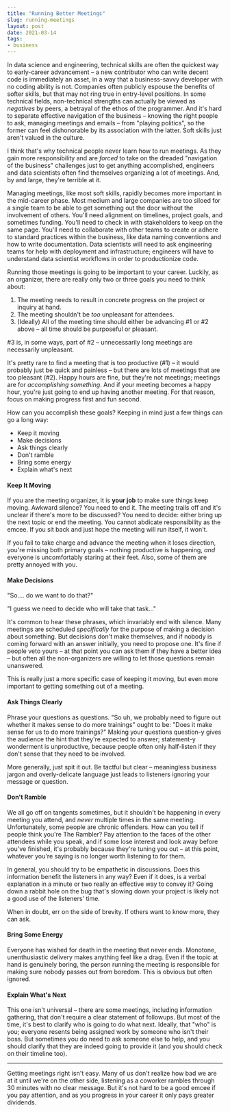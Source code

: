 ```yaml
---
title: "Running Better Meetings"
slug: running-meetings
layout: post
date: 2021-03-14
tags:
- business
---
```


In data science and engineering, technical skills are often the quickest way to early-career advancement – a new contributor who can write decent code is immediately an asset, in a way that a business-savvy developer with no coding ability is not. Companies often publicly espouse the benefits of softer skills, but that may not ring true in entry-level positions. In some technical fields, non-technical strengths can actually be viewed as *negatives* by peers, a betrayal of the ethos of the programmer.  And it's hard to separate effective navigation of the business – knowing the right people to ask, managing meetings and emails – from "playing politics", so the former can feel dishonorable by its association with the latter. Soft skills just aren't valued in the culture.

<!-- more -->

I think that's why technical people never learn how to run meetings. As they gain more responsibility and are *forced* to take on the dreaded "navigation of the business" challenges just to get anything accomplished, engineers and data scientists often find themselves organizing a lot of meetings. And, by and large, they're terrible at it.

Managing meetings, like most soft skills, rapidly becomes more important in the mid-career phase. Most medium and large companies are too siloed for a single team to be able to get something out the door without the involvement of others. You'll need alignment on timelines, project goals, and sometimes funding. You'll need to check in with stakeholders to keep on the same page. You'll need to collaborate with other teams to create or adhere to standard practices within the business, like data naming conventions and how to write documentation. Data scientists will need to ask engineering teams for help with deployment and infrastructure; engineers will have to understand data scientist workflows in order to productionize code.

Running those meetings is going to be important to your career. Luckily, as an organizer, there are really only two or three goals you need to think about:
1. The meeting needs to result in concrete progress on the project or inquiry at hand.
2. The meeting shouldn't be *too* unpleasant for attendees.
3. (Ideally) All of the meeting time should either be advancing #1 or #2 above – all time should be purposeful or pleasant.

#3 is, in some ways, part of #2 – unnecessarily long meetings are necessarily unpleasant.

It's pretty rare to find a meeting that is too productive (#1) – it would probably just be quick and painless – but there are lots of meetings that are too pleasant (#2). Happy hours are fine, but they're not meetings; meetings are for *accomplishing something*. And if your meeting becomes a happy hour, you're just going to end up having another meeting. For that reason, focus on making progress first and fun second.

How can you accomplish these goals? Keeping in mind just a few things can go a long way:
- Keep it moving
- Make decisions
- Ask things clearly
- Don't ramble
- Bring some energy
- Explain what's next

#### Keep It Moving

If you are the meeting organizer, it is **your job** to make sure things keep moving. Awkward silence? You need to end it. The meeting trails off and it's unclear if there's more to be discussed? You need to decide: either bring up the next topic or end the meeting. You cannot abdicate responsibility as the emcee. If you sit back and just hope the meeting will run itself, it won't.

If you fail to take charge and advance the meeting when it loses direction, you're missing both primary goals – nothing productive is happening, *and* everyone is uncomfortably staring at their feet. Also, some of them are pretty annoyed with you.

#### Make Decisions

"So.... do we want to do that?"

"I guess we need to decide who will take that task..."

It's common to hear these phrases, which invariably end with silence. Many meetings are scheduled *specifically* for the purpose of making a decision about something. But decisions don't make themselves, and if nobody is coming forward with an answer initially, you need to propose one. It's fine if people veto yours – at that point you can ask them if they have a better idea – but often all the non-organizers are willing to let those questions remain unanswered.

This is really just a more specific case of keeping it moving, but even more important to getting something out of a meeting.

#### Ask Things Clearly

Phrase your questions as questions. "So uh, we probably need to figure out whether it makes sense to do more trainings" ought to be: "Does it make sense for us to do more trainings?" Making your questions question-y gives the audience the hint that they're expected to answer; statement-y wonderment is unproductive, because people often only half-listen if they don't sense that they need to be involved.

More generally, just spit it out. Be tactful but clear – meaningless business jargon and overly-delicate language just leads to listeners ignoring your message or question.

#### Don't Ramble

We all go off on tangents sometimes, but it shouldn't be happening in every meeting you attend, and *never* multiple times in the same meeting. Unfortunately, some people are chronic offenders. How can you tell if people think you're The Rambler? Pay attention to the faces of the other attendees while you speak, and if some lose interest and look away before you've finished, it's probably because they're tuning you out – at this point, whatever you're saying is no longer worth listening to for them.

In general, you should try to be empathetic in discussions. Does this information benefit the listeners in any way? Even if it does, is a verbal explanation in a minute or two really an effective way to convey it? Going down a rabbit hole on the bug that's slowing down your project is likely not a good use of the listeners' time.

When in doubt, err on the side of brevity. If others want to know more, they can ask.

#### Bring Some Energy

Everyone has wished for death in the meeting that never ends. Monotone, unenthusiastic delivery makes anything feel like a drag. Even if the topic at hand is genuinely boring, the person running the meeting is responsible for making sure nobody passes out from boredom. This is obvious but often ignored.

#### Explain What's Next

This one isn't universal – there are some meetings, including information gathering, that don't require a clear statement of followups. But most of the time, it's best to clarify who is going to do what next. Ideally, that "who" is you; everyone resents being assigned work by someone who isn't their boss. But sometimes you do need to ask someone else to help, and you should clarify that they are indeed going to provide it (and you should check on their timeline too).

---

Getting meetings right isn't easy.
Many of us don't realize how bad we are at it until we're on the other side, listening as a coworker rambles through 30 minutes with no clear message. But it's not hard to be a good emcee if you pay attention, and as you progress in your career it only pays greater dividends.

